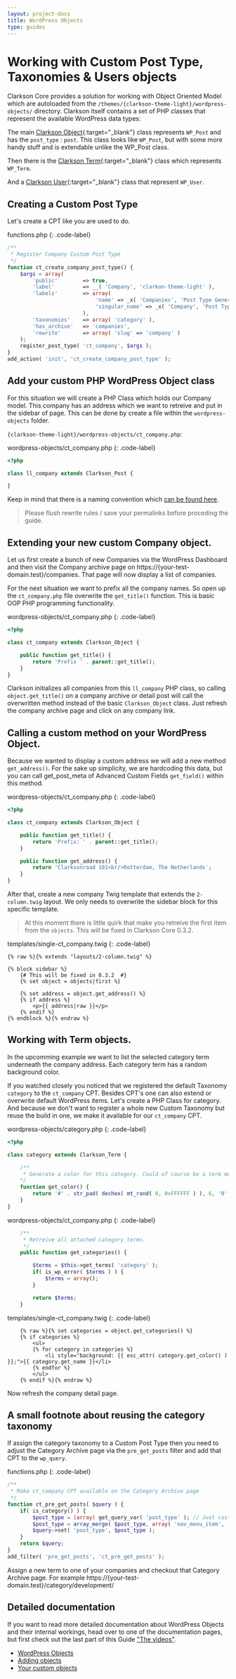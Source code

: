```yaml
---
layout: project-docs
title: WordPress Objects
type: guides
---
```


# Working with Custom Post Type, Taxonomies & Users objects

Clarkson Core provides a solution for working with Object Oriented Model which are autoloaded from the `/themes/{clarkson-theme-light}/wordpress-objects/` directory. Clarkson itself contains a set of PHP classes that represent the available WordPress data types:  

The main [Clarkson Object](https://github.com/level-level/Clarkson-Core/blob/master/wordpress-objects/Clarkson_Object.php){:target="_blank"} class represents `WP_Post` and has the `post_type` : `post`. This class looks like `WP_Post`, but with some more handy stuff and is extendable unlike the WP_Post class.

Then there is the [Clarkson Term](https://github.com/level-level/Clarkson-Core/blob/master/wordpress-objects/Clarkson_Term.php){:target="_blank"} class which represents `WP_Term`.

And a [Clarkson User](https://github.com/level-level/Clarkson-Core/blob/master/wordpress-objects/Clarkson_User.php){:target="_blank"} class that represent `WP_User`.


## Creating a Custom Post Type

Let's create a CPT like you are used to do.

functions.php
{: .code-label}
```php
/**
 * Register Company Custom Post Type
 */
function ct_create_company_post_type() {
    $args = array(
        'public'        => true,
        'label'         => __( 'Company', 'clarkon-theme-light' ),
		'labels'        => array(
                            'name' => _x( 'Companies', 'Post Type General Name', 'clarkon-theme-light' ),
                            'singular_name' => _x( 'Company', 'Post Type Singular Name', 'clarkon-theme-light' ),
                        ),
		'taxonomies'    => array( 'category' ),
        'has_archive'   => 'companies',
        'rewrite'       => array( 'slug' => 'company' )
    );
    register_post_type( 'ct_company', $args );
}
add_action( 'init', 'ct_create_company_post_type' );
```

## Add your custom PHP WordPress Object class
For this situation we will create a PHP Class which holds our Company model. This company has an address which we want to retreive and put in the sidebar of page. This can be done by create a file within the `wordpress-objects` folder.

`{clarkson-theme-light}/wordpress-objects/ct_company.php`:

wordpress-objects/ct_company.php
{: .code-label}
~~~php
<?php

class ll_company extends Clarkson_Post {

}
~~~

Keep in mind that there is a naming convention which [can be found here](/core/docs/wordpress-objects.html#filenaming-convention).

> Please flush rewrite rules / save your permalinks before proceding the guide.

## Extending your new custom Company object.

Let us first create a bunch of new Companies via the WordPress Dashboard and then visit the Company archive page on https://{your-test-domain.test}/companies. That page will now display a list of companies.

For the next situation we want to prefix all the company names. So open up the `ct_company.php` file overwrite the `get_title()` function. This is basic OOP PHP programming functionality.

wordpress-objects/ct_company.php
{: .code-label}
~~~php
<?php

class ct_company extends Clarkson_Object {

    public function get_title() {
        return 'Prefix ' . parent::get_title();
    }
}
~~~

Clarkson initializes all companies from this `ll_company` PHP class, so calling `object.get_title()` on a company archive or detail post will call the overwritten method instead of the basic `Clarkson_Object` class. Just refresh the company archive page and click on any company link.

## Calling a custom method on your WordPress Object.

Because we wanted to display a custom address we will add a new method `get_address()`. For the sake up simplicity, we are hardcoding this data, but you can call get_post_meta of Advanced Custom Fields `get_field()` within this method.

wordpress-objects/ct_company.php
{: .code-label}
~~~php
<?php

class ct_company extends Clarkson_Object {

    public function get_title() {
        return 'Prefix: ' . parent::get_title();
    }

    public function get_address() {
        return 'Clarksonroad 101<br/>Rotterdam, The Netherlands';
    }
}
~~~

After that, create a new company Twig template that extends the `2-column.twig` layout. We only needs to overwrite the sidebar block for this specific template.

> At this moment there is little quirk that make you retreive the first item from the `objects`. This will be fixed in Clarkson Core 0.3.2.

templates/single-ct_company.twig
{: .code-label}
~~~twig
{% raw %}{% extends "layouts/2-column.twig" %}

{% block sidebar %}
    {# This will be fixed in 0.3.2  #}
    {% set object = objects|first %}

    {% set address = object.get_address() %}
    {% if address %}
        <p>{{ address|raw }}</p>
    {% endif %}
{% endblock %}{% endraw %}
~~~

## Working with Term objects.

In the upcomming example we want to list the selected category term underneath the company address. Each category term has a random background color.

If you watched closely you noticed that we registered the default Taxonomy `category` to the `ct_company` CPT. Besides CPT's one can also extend or overwrite default WordPress items. Let's create a PHP Class for category. And because we don't want to register a whole new Custom Taxonomy but reuse the build in one, we make it available for our `ct_company` CPT.

wordpress-objects/category.php
{: .code-label}
~~~php
<?php

class category extends Clarkson_Term {

    /**
     * Generate a color for this category. Could of course be a term meta value via ACF or so.
    */
    function get_color() {
        return '#' . str_pad( dechex( mt_rand( 0, 0xFFFFFF ) ), 6, '0', STR_PAD_LEFT );
    }
}
~~~

wordpress-objects/ct_company.php
{: .code-label}
~~~php
    /**
     * Retreive all attached category terms.
     */
    public function get_categories() {

        $terms = $this->get_terms( 'category' );
        if( is_wp_error( $terms ) ) {
            $terms = array();
        }

        return $terms;
    }
~~~


templates/single-ct_company.twig
{: .code-label}
~~~twig
    {% raw %}{% set categories = object.get_categories() %}
    {% if categories %}
        <ul>
        {% for category in categories %}
            <li style="background: {{ esc_attr( category.get_color() ) }};">{{ category.get_name }}</li>
        {% endfor %}
        </ul>
    {% endif %}{% endraw %}
~~~

Now refresh the company detail page.

## A small footnote about reusing the category taxonomy
If assign the category taxonomy to a Custom Post Type then you need to adjust the Category Archive page via the `pre_get_posts` filter and add that CPT to the `wp_query`.

functions.php
{: .code-label}
~~~php
/**
 * Make ct_company CPT available on the Category Archive page
 */
function ct_pre_get_posts( $query ) {
    if( is_category() ) {
        $post_type = (array) get_query_var( 'post_type' ); // Just cast, incase empty string
        $post_type = array_merge( $post_type, array( 'nav_menu_item', 'post', 'ct_company' ) ); // Don't forget nav_menu_item to allow menus to work!
        $query->set( 'post_type', $post_type );
    }
    return $query;
}
add_filter( 'pre_get_posts', 'ct_pre_get_posts' );
~~~

Assign a new term to one of your companies and checkout that Category Archive page. For example https://{your-test-domain.test}/category/development/

## Detailed documentation

If you want to read more detailed documentation about WordPress Objects and their internal workings, head over to one of the documentation pages, but first check out the last part of this Guide ["The videos"](/guides/videos.html).

- [WordPress Objects](/core/docs/wordpress-objects.html)
- [Adding objects](/core/docs/adding-objects.html)
- [Your custom objects](/core/docs/custom-objects.html)
